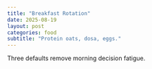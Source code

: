 ```yaml
---
title: "Breakfast Rotation"
date: 2025-08-19
layout: post
categories: food
subtitle: "Protein oats, dosa, eggs."
---
```


Three defaults remove morning decision fatigue.